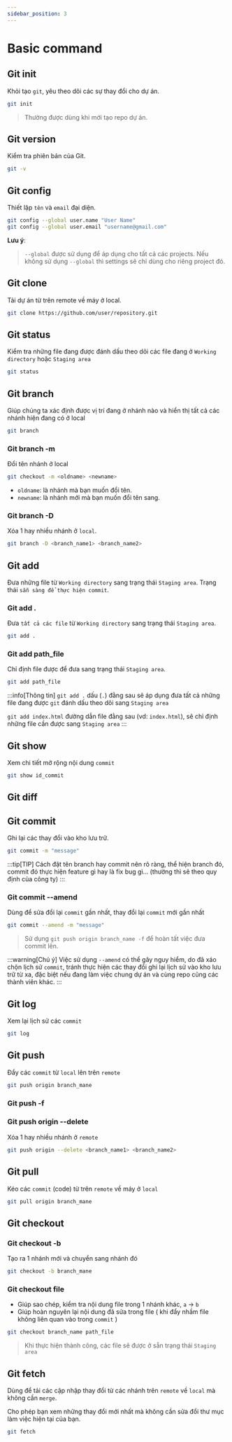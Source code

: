```yaml
---
sidebar_position: 3
---
```


# Basic command

## Git init

Khỏi tạo `git`, yêu theo dõi các sự thay đổi cho dự án.

```bash
git init
```

> Thường được dùng khi mới tạo repo dự án.

## Git version

Kiểm tra phiên bản của Git.

```bash
git -v
```

## Git config

Thiết lập `tên` và `email` đại diện.

```bash
git config --global user.name "User Name"
git config --global user.email "username@gmail.com"
```

**Lưu ý**:

> `--global` được sử dụng để áp dụng cho tất cả các projects. Nếu không sử dụng `--global` thì settings sẽ chỉ dùng cho riêng project đó.

## Git clone

Tải dự án từ trên remote về máy ở local.

```bash
git clone https://github.com/user/repository.git
```

## Git status

Kiểm tra những file đang được đánh dấu theo dõi các file đang ở `Working directory` hoặc `Staging area`

```bash
git status
```

## Git branch

Giúp chúng ta xác định được vị trí đang ở nhánh nào và hiển thị tất cả các nhánh hiện đang có ở local

```bash
git branch
```

### Git branch -m

Đổi tên nhánh ở local

```bash
git checkout -m <oldname> <newname>
```

- `oldname`: là nhánh mà bạn muốn đổi tên.
- `newname`: là nhánh mới mà bạn muốn đổi tên sang.

### Git branch -D

Xóa 1 hay nhiều nhánh ở `local`.

```bash
git branch -D <branch_name1> <branch_name2>
```

## Git add

Đưa những file từ `Working directory` sang trạng thái `Staging area`. Trạng thái `sẵn sàng để thực hiện commit`.

### Git add .

Đưa `tất cả các file` từ `Working directory` sang trạng thái `Staging area`.

```bash
git add .
```

### Git add path_file

Chỉ định file được để đưa sang trạng thái `Staging area`.

```bash
git add path_file
```

:::info[Thông tin]
`git add .` dấu (`.`) đằng sau sẽ áp dụng đưa tất cả những file đang được `git` đánh dấu theo dõi sang `Staging area`

`git add index.html` đường dẫn file đằng sau (vd: `index.html`), sẽ chỉ định những file cần được sang `Staging area`
:::

## Git show

Xem chi tiết mở rộng nội dung `commit`

```bash
git show id_commit
```

## Git diff

## Git commit

Ghi lại các thay đổi vào kho lưu trữ.

```bash
git commit -m "message"
```

:::tip[TIP]
Cách đặt tên branch hay commit nên rõ ràng, thể hiện branch đó, commit đó thực hiện feature gì hay là fix bug gì... (thường thì sẽ theo quy định của công ty)
:::

### Git commit --amend

Dùng để sửa đổi lại `commit` gần nhất, thay đổi lại `commit` mới gần nhất

```bash
git commit --amend -m "message"
```

> Sử dụng `git push origin branch_name -f` để hoàn tất việc đưa commit lên.

:::warning[Chú ý]
Việc sử dụng `--amend` có thể gây nguy hiểm, do đã xáo chộn lịch sử `commit`, tránh thực hiện các thay đổi ghi lại lịch sử vào kho lưu trữ từ xa, đặc biệt nếu đang làm việc chung dự án và cùng repo cũng các thành viên khác.
:::

## Git log

Xem lại lịch sử các `commit`

```bash
git log
```

## Git push

Đẩy các `commit` từ `local` lên trên `remote`

```bash
git push origin branch_mane
```

### Git push -f

### Git push origin --delete

Xóa 1 hay nhiều nhánh ở `remote`

```bash
git push origin --delete <branch_name1> <branch_name2>
```

## Git pull

Kéo các `commit` (code) từ trên `remote` về máy ở `local`

```bash
git pull origin branch_mane
```

## Git checkout

### Git checkout -b

Tạo ra 1 nhánh mới và chuyển sang nhánh đó

```bash
git checkout -b branch_mane
```

### Git checkout file

- Giúp sao chép, kiểm tra nội dung file trong 1 nhánh khác, `a` -> `b`
- Giúp hoàn nguyên lại nội dung đã sửa trong file ( khi đẩy nhầm file không liên quan vào trong `commit` )

```bash
git checkout branch_name path_file
```

> Khi thực hiện thành công, các file sẽ được ở sẵn trạng thái `Staging area`

## Git fetch

Dùng để tải các cập nhập thay đổi từ các nhánh trên `remote` về `local` mà không cần `merge`.

Cho phép bạn xem những thay đổi mới nhất mà không cần sửa đổi thư mục làm việc hiện tại của bạn.

```bash
git fetch
```
